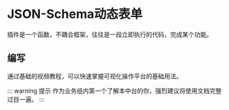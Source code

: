 # JSON-Schema动态表单
插件是一个函数，不耦合框架，往往是一段立即执行的代码，完成某个功能。

## 编写
通过基础的视频教程，可以快速掌握可视化操作平台的基础用法。

::: warning 提示
作为业务组内第一个了解本中台的你，强烈建议将使用文档完整过目一遍。
:::